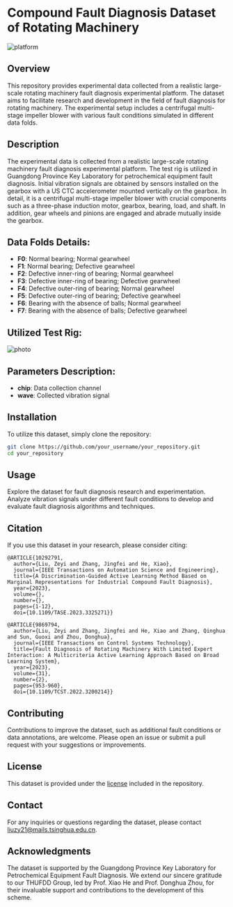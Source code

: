 # Compound Fault Diagnosis Dataset of Rotating Machinery

![platform](https://user-images.githubusercontent.com/115722686/195636988-4477e226-16f5-4215-8601-febda5109235.png)

## Overview

This repository provides experimental data collected from a realistic large-scale rotating machinery fault diagnosis experimental platform. The dataset aims to facilitate research and development in the field of fault diagnosis for rotating machinery. The experimental setup includes a centrifugal multi-stage impeller blower with various fault conditions simulated in different data folds.

## Description

The experimental data is collected from a realistic large-scale rotating machinery fault diagnosis experimental platform. The test rig is utilized in Guangdong Province Key Laboratory for petrochemical equipment fault diagnosis. Initial vibration signals are obtained by sensors installed on the gearbox with a US CTC accelerometer mounted vertically on the gearbox. In detail, it is a centrifugal multi-stage impeller blower with crucial components such as a three-phase induction motor, gearbox, bearing, load, and shaft. In addition, gear wheels and pinions are engaged and abrade mutually inside the gearbox.

## Data Folds Details:

- **F0**: Normal bearing; Normal gearwheel
- **F1**: Normal bearing; Defective gearwheel
- **F2**: Defective inner-ring of bearing; Normal gearwheel
- **F3**: Defective inner-ring of bearing; Defective gearwheel
- **F4**: Defective outer-ring of bearing; Normal gearwheel
- **F5**: Defective outer-ring of bearing; Defective gearwheel
- **F6**: Bearing with the absence of balls; Normal gearwheel
- **F7**: Bearing with the absence of balls; Defective gearwheel

## Utilized Test Rig:

![photo](https://user-images.githubusercontent.com/115722686/195637306-ac88470b-9b61-45de-89aa-a94cfed8cfa8.png)

## Parameters Description:

- **chip**: Data collection channel
- **wave**: Collected vibration signal

## Installation

To utilize this dataset, simply clone the repository:

```bash
git clone https://github.com/your_username/your_repository.git
cd your_repository
```

## Usage

Explore the dataset for fault diagnosis research and experimentation. Analyze vibration signals under different fault conditions to develop and evaluate fault diagnosis algorithms and techniques.

## Citation

If you use this dataset in your research, please consider citing:

```
@ARTICLE{10292791,
  author={Liu, Zeyi and Zhang, Jingfei and He, Xiao},
  journal={IEEE Transactions on Automation Science and Engineering}, 
  title={A Discrimination-Guided Active Learning Method Based on Marginal Representations for Industrial Compound Fault Diagnosis}, 
  year={2023},
  volume={},
  number={},
  pages={1-12},
  doi={10.1109/TASE.2023.3325271}}

@ARTICLE{9869794,
  author={Liu, Zeyi and Zhang, Jingfei and He, Xiao and Zhang, Qinghua and Sun, Guoxi and Zhou, Donghua},
  journal={IEEE Transactions on Control Systems Technology}, 
  title={Fault Diagnosis of Rotating Machinery With Limited Expert Interaction: A Multicriteria Active Learning Approach Based on Broad Learning System}, 
  year={2023},
  volume={31},
  number={2},
  pages={953-960},
  doi={10.1109/TCST.2022.3200214}}
```

## Contributing

Contributions to improve the dataset, such as additional fault conditions or data annotations, are welcome. Please open an issue or submit a pull request with your suggestions or improvements.

## License

This dataset is provided under the [license](LICENSE) included in the repository.

## Contact

For any inquiries or questions regarding the dataset, please contact [liuzy21@mails.tsinghua.edu.cn](mailto:liuzy21@mails.tsinghua.edu.cn).

## Acknowledgments

The dataset is supported by the Guangdong Province Key Laboratory for Petrochemical Equipment Fault Diagnosis.
We extend our sincere gratitude to our THUFDD Group, led by Prof. Xiao He and Prof. Donghua Zhou, for their invaluable support and contributions to the development of this scheme.
